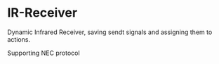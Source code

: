 # IR-Receiver
Dynamic Infrared Receiver, saving sendt signals and assigning them to actions.

Supporting NEC protocol